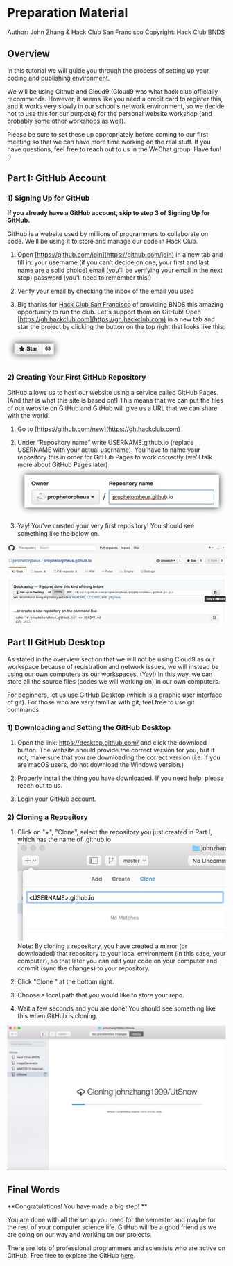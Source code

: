 # Preparation Material
Author: John Zhang & Hack Club San Francisco
Copyright: Hack Club BNDS

## Overview
In this tutorial we will guide you through the process of setting up your coding and publishing environment. 

We will be using Github ~~and Cloud9~~ (Cloud9 was what hack club officially recommends. However, it seems like you need a credit card to register this, and it works very slowly in our school's network environment, so we decide not to use this for our purpose) for the personal website workshop (and probably some other workshops as well). 

Please be sure to set these up appropriately before coming to our first meeting so that we can have more time working on the real stuff. If you have questions, feel free to reach out to us in the WeChat group. Have fun! :)


## Part I: GitHub Account

### 1) Signing Up for GitHub

**If you already have a GitHub account, skip to step 3 of Signing Up for GitHub.**

GitHub is a website used by millions of programmers to collaborate on code. We’ll be using it to store and manage our code in Hack Club.

1. Open [https://github.com/join](https://github.com/join) in a new tab and ﬁll in: your username (if you can’t decide on one, your ﬁrst and last name are a solid choice) email (you’ll be verifying your email in the next step) password (you’ll need to remember this!) 

2. Verify your email by checking the inbox of the email you used 
3. Big thanks for [Hack Club San Francisco](http://hackclub.com) of providing BNDS this amazing opportunity to run the club. Let's support them on GitHub! Open [https://gh.hackclub.com](https://gh.hackclub.com) in a new tab and star the project by clicking the button on the top right that looks like this:

![](https://raw.githubusercontent.com/johnzhang1999/Hack-Club-BNDS/master/docs/_posts/media/14925122494367/14925126851151.jpg)


### 2) Creating Your First GitHub Repository
GitHub allows us to host our website using a service called GitHub Pages. (And that is what this site is based on!) This means that we can put the ﬁles of our website on GitHub and GitHub will give us a URL that we can share with the world. 

1. Go to [https://github.com/new](https://gh.hackclub.com)

2. Under “Repository name” write USERNAME.github.io (replace USERNAME with your actual username). You have to name your repository this in order for GitHub Pages to work correctly (we’ll talk more about GitHub Pages later)
![](https://raw.githubusercontent.com/johnzhang1999/Hack-Club-BNDS/master/docs/_posts/media/14925122494367/14925127220646.jpg)


3. Yay! You’ve created your very ﬁrst repository! You should see something like the below on.

![](https://raw.githubusercontent.com/johnzhang1999/Hack-Club-BNDS/master/docs/_posts/media/14925122494367/14925127517053.jpg)

## Part II GitHub Desktop
As stated in the overview section that we will not be using Cloud9 as our workspace because of registration and network issues, we will instead be using our own computers as our workspaces. (Yay!) In this way, we can store all the source files (codes we will working on) in our own computers. 

For beginners, let us use GitHub Desktop (which is a graphic user interface of git). For those who are very familiar with git, feel free to use git commands.
### 1) Downloading and Setting the GitHub Desktop

1. Open the link: https://desktop.github.com/ and click the download button. The website should provide the correct version for you, but if not, make sure that you are downloading the correct version (i.e. if you are macOS users, do not download the Windows version.)

2. Properly install the thing you have downloaded. If you need help, please reach out to us.
3. Login your GitHub account. 

### 2) Cloning a Repository

1. Click on "+", "Clone", select the repository you just created in Part I, which has the name of <YOUR USERNAME>.github.io
![](https://raw.githubusercontent.com/johnzhang1999/Hack-Club-BNDS/master/docs/_posts/media/14925122494367/14925196569487.jpg)
Note: By cloning a repository, you have created a mirror (or downloaded) that repository to your local environment (in this case, your computer), so that later you can edit your code on your computer and commit (sync the changes) to your repository.

2. Click "Clone <REPOSITORY NAME>" at the bottom right.
3. Choose a local path that you would like to store your repo.
4. Wait a few seconds and you are done! You should see something like this when GitHub is cloning.

![](https://raw.githubusercontent.com/johnzhang1999/Hack-Club-BNDS/master/docs/_posts/media/14925122494367/14925199399896.jpg)

## Final Words

**Congratulations! You have made a big step! **

You are done with all the setup you need for the semester and maybe for the rest of your computer science life. GitHub will be a good friend as we are going on our way and working on our projects. 

There are lots of professional programmers and scientists who are active on GitHub. Free free to explore the GitHub [here](https://github.com/explore).

